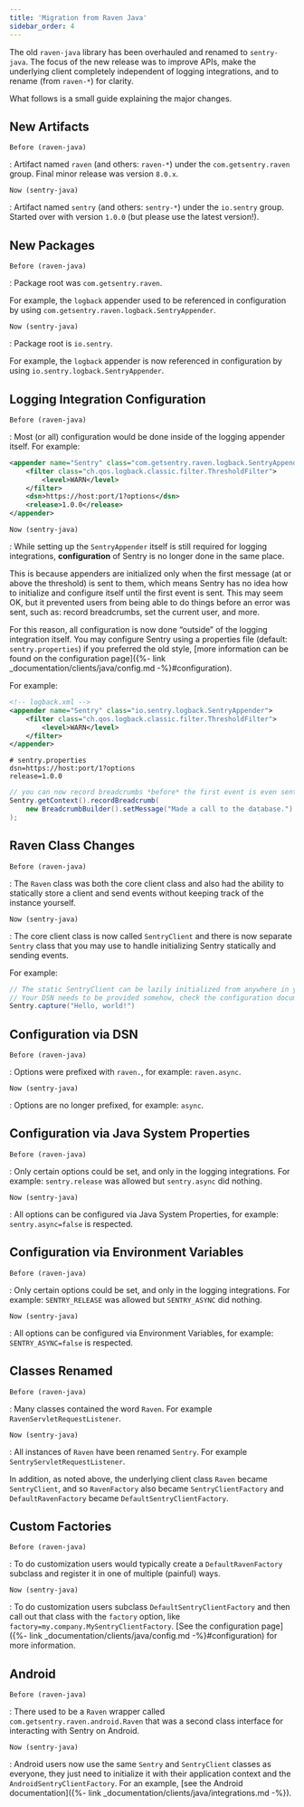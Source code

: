 ```yaml
---
title: 'Migration from Raven Java'
sidebar_order: 4
---
```


The old `raven-java` library has been overhauled and renamed to `sentry-java`. The focus of the new release was to improve APIs, make the underlying client completely independent of logging integrations, and to rename (from `raven-*`) for clarity.

What follows is a small guide explaining the major changes.

## New Artifacts

`Before (raven-java)`

: Artifact named `raven` (and others: `raven-*`) under the `com.getsentry.raven` group. Final minor release was version `8.0.x`.

`Now (sentry-java)`

: Artifact named `sentry` (and others: `sentry-*`) under the `io.sentry` group. Started over with version `1.0.0` (but please use the latest version!).

## New Packages

`Before (raven-java)`

: Package root was `com.getsentry.raven`.

  For example, the `logback` appender used to be referenced in configuration by using `com.getsentry.raven.logback.SentryAppender`.

`Now (sentry-java)`

: Package root is `io.sentry`.

  For example, the `logback` appender is now referenced in configuration by using `io.sentry.logback.SentryAppender`.

## Logging Integration Configuration

`Before (raven-java)`

: Most (or all) configuration would be done inside of the logging appender itself. For example:

  ```xml
  <appender name="Sentry" class="com.getsentry.raven.logback.SentryAppender">
      <filter class="ch.qos.logback.classic.filter.ThresholdFilter">
          <level>WARN</level>
      </filter>
      <dsn>https://host:port/1?options</dsn>
      <release>1.0.0</release>
  </appender>
  ```

`Now (sentry-java)`

: While setting up the `SentryAppender` itself is still required for logging integrations, **configuration** of Sentry is no longer done in the same place.

  This is because appenders are initialized only when the first message (at or above the threshold) is sent to them, which means Sentry has no idea how to initialize and configure itself until the first event is sent. This may seem OK, but it prevented users from being able to do things before an error was sent, such as: record breadcrumbs, set the current user, and more.

  For this reason, all configuration is now done “outside” of the logging integration itself. You may configure Sentry using a properties file (default: `sentry.properties`) if you preferred the old style, [more information can be found on the configuration page]({%- link _documentation/clients/java/config.md -%}#configuration).

  For example:

  ```xml
  <!-- logback.xml -->
  <appender name="Sentry" class="io.sentry.logback.SentryAppender">
      <filter class="ch.qos.logback.classic.filter.ThresholdFilter">
          <level>WARN</level>
      </filter>
  </appender>
  ```

  ```properties
  # sentry.properties
  dsn=https://host:port/1?options
  release=1.0.0
  ```

  ```java
  // you can now record breadcrumbs *before* the first event is even sent
  Sentry.getContext().recordBreadcrumb(
      new BreadcrumbBuilder().setMessage("Made a call to the database.").build()
  );
  ```

## Raven Class Changes

`Before (raven-java)`

: The `Raven` class was both the core client class and also had the ability to statically store a client and send events without keeping track of the instance yourself.

`Now (sentry-java)`

: The core client class is now called `SentryClient` and there is now separate `Sentry` class that you may use to handle initializing Sentry statically and sending events.

  For example:

  ```java
  // The static SentryClient can be lazily initialized from anywhere in your application.
  // Your DSN needs to be provided somehow, check the configuration documentation!
  Sentry.capture("Hello, world!")
  ```

## Configuration via DSN

`Before (raven-java)`

: Options were prefixed with `raven.`, for example: `raven.async`.

`Now (sentry-java)`

: Options are no longer prefixed, for example: `async`.

## Configuration via Java System Properties

`Before (raven-java)`

: Only certain options could be set, and only in the logging integrations. For example: `sentry.release` was allowed but `sentry.async` did nothing.

`Now (sentry-java)`

: All options can be configured via Java System Properties, for example: `sentry.async=false` is respected.

## Configuration via Environment Variables

`Before (raven-java)`

: Only certain options could be set, and only in the logging integrations. For example: `SENTRY_RELEASE` was allowed but `SENTRY_ASYNC` did nothing.

`Now (sentry-java)`

: All options can be configured via Environment Variables, for example: `SENTRY_ASYNC=false` is respected.

## Classes Renamed

`Before (raven-java)`

: Many classes contained the word `Raven`. For example `RavenServletRequestListener`.

`Now (sentry-java)`

: All instances of `Raven` have been renamed `Sentry`. For example `SentryServletRequestListener`.

  In addition, as noted above, the underlying client class `Raven` became `SentryClient`, and so `RavenFactory` also became `SentryClientFactory` and `DefaultRavenFactory` became `DefaultSentryClientFactory`.

## Custom Factories

`Before (raven-java)`

: To do customization users would typically create a `DefaultRavenFactory` subclass and register it in one of multiple (painful) ways.

`Now (sentry-java)`

: To do customization users subclass `DefaultSentryClientFactory` and then call out that class with the `factory` option, like `factory=my.company.MySentryClientFactory`. [See the configuration page]({%- link _documentation/clients/java/config.md -%}#configuration) for more information.

## Android

`Before (raven-java)`

: There used to be a `Raven` wrapper called `com.getsentry.raven.android.Raven` that was a second class interface for interacting with Sentry on Android.

`Now (sentry-java)`

: Android users now use the same `Sentry` and `SentryClient` classes as everyone, they just need to initialize it with their application context and the `AndroidSentryClientFactory`. For an example, [see the Android documentation]({%- link _documentation/clients/java/integrations.md -%}).
